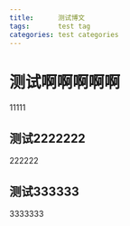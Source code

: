 ```yaml
---
title:      测试博文
tags:       test tag
categories: test categories
---
```


# 测试啊啊啊啊啊
11111

## 测试2222222
222222

## 测试333333
3333333